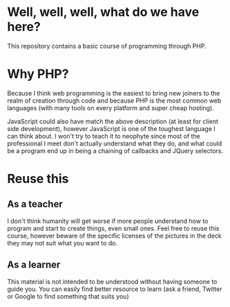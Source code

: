 Well, well, well, what do we have here?
========

This repository contains a basic course of programming through PHP.

Why PHP?
========

Because I think web programming is the easiest to bring new joiners to the realm of creation through code and because PHP is the most common web languages (with many tools on every platform and super cheap hosting).

JavaScript could also have match the above description (at least for client side development), however JavaScript is one of the toughest language I can think about. I won't try to teach it to neophyte since most of the professional I meet don't actually understand what they do, and what could be a program end up in being a chaining of callbacks and JQuery selectors.

Reuse this
==========

As a teacher
------------

I don't think humanity will get worse if more people understand how to program and start to create things, even small ones. Feel free to reuse this course, however beware of the specific licenses of the pictures in the deck they may not suit what you want to do.

As a learner
------------

This material is not intended to be understood without having someone to guide you. You can easily find better resource to learn (ask a friend, Twitter or Google to find something that suits you)
